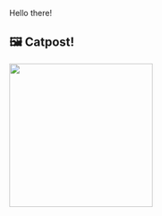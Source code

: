 Hello there!



## 🖼️ Catpost!

<sub>
    <img src="https://cdn2.thecatapi.com/images/35a.gif" height="256">
</sub>

